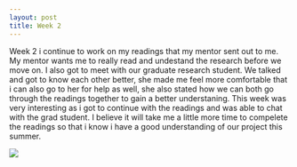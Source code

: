 ```yaml
---
layout: post
title: Week 2
---
```


Week 2 i continue to work on my readings that my mentor sent out to me. My mentor wants me to really read and undestand the research before we move on. I also got to meet with our graduate research student. We talked and got to know each other better, she made me feel more comfortable that i can also go to her for help as well, she also stated how we can both go through the readings together to gain a better understaning. This week was very interesting as i got to continue with the readings and was able to chat with the grad student. I believe it will take me a little more time to compelete the readings so that i know i have a good understanding of our project this summer.  

<img src=“/images/404.jpg” />
